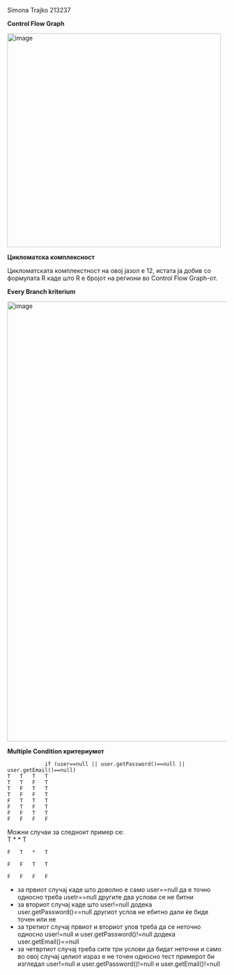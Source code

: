 Simona Trajko 213237

**Control Flow Graph**

<img width="490" alt="image" src="https://github.com/simonatrajko/SI_2023_lab2_213237/assets/126770010/6ff36c5f-fbb4-4d36-a2d0-fab74912701b">

**Цикломатска комплексност**

Цикломатската комплекстност на овој јазол е 12, истата ја добив со формулата R каде што R е бројот на региони во Control Flow Graph-от.

**Every Branch kriterium**

<img width="1008" alt="image" src="https://github.com/simonatrajko/SI_2023_lab2_213237/assets/126770010/3fd5fc54-f30e-44cd-ba6c-2ee4039c7a62">

**Multiple Condition критериумот**

				if (user==null || user.getPassword()==null || user.getEmail()==null)
	T	T	T	T
	T	T	F	T
	T	F	T	T
	T	F	F	T
	F	T	T	T
	F	T	F	T
	F	F	T	T
	F	F	F	F
				
Можни случаи за следноит пример се:				
	T	*	*	T
	
	F	T	*	T
	
	F	F	T	T
	
	F	F	F	F
  
 - за првиот случај каде што доволно е само user==null да е точно односно треба usetr==null другите два услови се не битни
 - за вториот случај каде што user!=null додека user.getPassword()==null другиот услов не ебитно дали ќе биде точен или не
 - за третиот случај првиот и вториот улов треба да се неточно односно user!=null  и user.getPassword()!=null додека user.getEmail()==null 
 - за четвртиот случај треба сите три услови да бидат неточни и само во овој случај целиот израз е не точен односно тест примерот би изгледал user!=null  и user.getPassword()!=null и user.getEmail()!=null 
 
